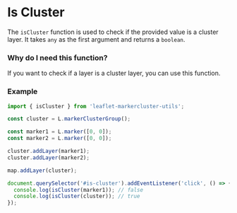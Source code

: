 # Is Cluster

The `isCluster` function is used to check if the provided value is a cluster layer. It takes `any` as the first argument and returns a `boolean`.

### Why do I need this function?

If you want to check if a layer is a cluster layer, you can use this function.

### Example

```typescript
import { isCluster } from 'leaflet-markercluster-utils';

const cluster = L.markerClusterGroup();

const marker1 = L.marker([0, 0]);
const marker2 = L.marker([0, 0]);

cluster.addLayer(marker1);
cluster.addLayer(marker2);

map.addLayer(cluster);

document.querySelector('#is-cluster').addEventListener('click', () => {
  console.log(isCluster(marker1)); // false
  console.log(isCluster(cluster)); // true
});
```
